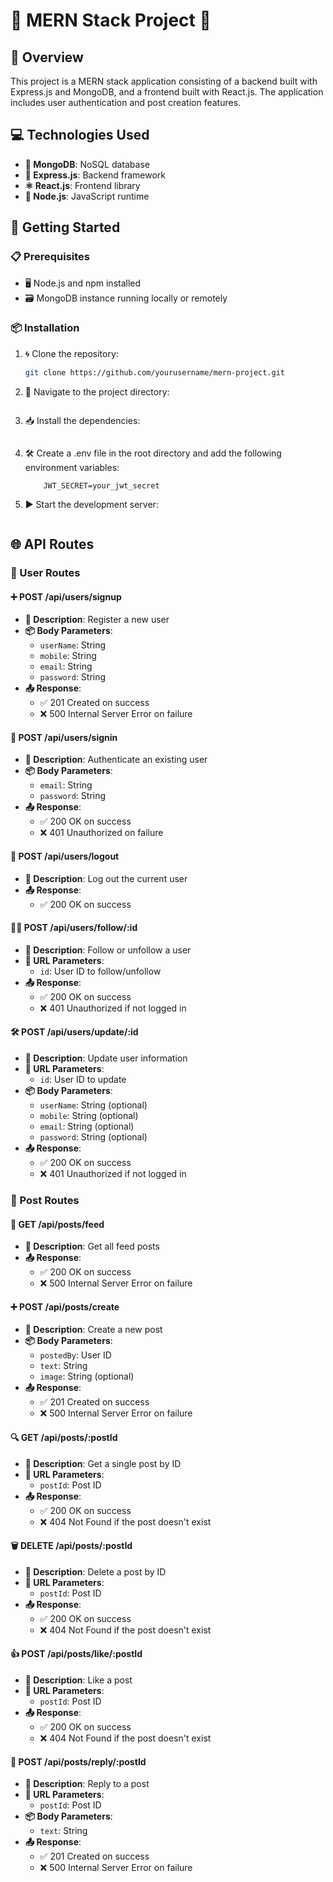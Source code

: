 <!-- ## User
1. signup - post
2. signin - post
3. follow - put
4. update/change Password - put
5. logout - post
6. get Profile - get

## Post
1. create Post - post
2. like a post - post
3. reply - post
4. delete a post - delete
5. get a post - get
6. timeline - get -->

# 🌟 MERN Stack Project 🌟

## 📖 Overview

This project is a MERN stack application consisting of a backend built with Express.js and MongoDB, and a frontend built with React.js. The application includes user authentication and post creation features.

## 💻 Technologies Used

- **🍃 MongoDB**: NoSQL database
- **🚀 Express.js**: Backend framework
- **⚛️ React.js**: Frontend library
- **🔋 Node.js**: JavaScript runtime

## 🚀 Getting Started

### 📋 Prerequisites

- 🖥️ Node.js and npm installed
- 🗃️ MongoDB instance running locally or remotely

### 📦 Installation

1. 🌀 Clone the repository:
   ```bash
   git clone https://github.com/yourusername/mern-project.git

2. 📂 Navigate to the project directory:
    ```cd mern-project

3. 📥 Install the dependencies:
    ```npm install

4. 🛠️ Create a .env file in the root directory and add the following environment variables:
    ```MONGODB_URI=mongodb://localhost:27017/yourdbname
        JWT_SECRET=your_jwt_secret

5. ▶️ Start the development server:
    ```npm run dev

## 🌐 API Routes

### 👤 User Routes

#### ➕ POST /api/users/signup
- **📝 Description**: Register a new user
- **📦 Body Parameters**:
  - `userName`: String
  - `mobile`: String
  - `email`: String
  - `password`: String
- **📤 Response**:
  - ✅ 201 Created on success
  - ❌ 500 Internal Server Error on failure

#### 🔑 POST /api/users/signin
- **📝 Description**: Authenticate an existing user
- **📦 Body Parameters**:
  - `email`: String
  - `password`: String
- **📤 Response**:
  - ✅ 200 OK on success
  - ❌ 401 Unauthorized on failure

#### 🚪 POST /api/users/logout
- **📝 Description**: Log out the current user
- **📤 Response**:
  - ✅ 200 OK on success

#### 👥➕ POST /api/users/follow/:id
- **📝 Description**: Follow or unfollow a user
- **🔗 URL Parameters**:
  - `id`: User ID to follow/unfollow
- **📤 Response**:
  - ✅ 200 OK on success
  - ❌ 401 Unauthorized if not logged in

#### 🛠️ POST /api/users/update/:id
- **📝 Description**: Update user information
- **🔗 URL Parameters**:
  - `id`: User ID to update
- **📦 Body Parameters**:
  - `userName`: String (optional)
  - `mobile`: String (optional)
  - `email`: String (optional)
  - `password`: String (optional)
- **📤 Response**:
  - ✅ 200 OK on success
  - ❌ 401 Unauthorized if not logged in

### 📝 Post Routes

#### 📜 GET /api/posts/feed
- **📝 Description**: Get all feed posts
- **📤 Response**:
  - ✅ 200 OK on success
  - ❌ 500 Internal Server Error on failure

#### ➕ POST /api/posts/create
- **📝 Description**: Create a new post
- **📦 Body Parameters**:
  - `postedBy`: User ID
  - `text`: String
  - `image`: String (optional)
- **📤 Response**:
  - ✅ 201 Created on success
  - ❌ 500 Internal Server Error on failure

#### 🔍 GET /api/posts/:postId
- **📝 Description**: Get a single post by ID
- **🔗 URL Parameters**:
  - `postId`: Post ID
- **📤 Response**:
  - ✅ 200 OK on success
  - ❌ 404 Not Found if the post doesn't exist

#### 🗑️ DELETE /api/posts/:postId
- **📝 Description**: Delete a post by ID
- **🔗 URL Parameters**:
  - `postId`: Post ID
- **📤 Response**:
  - ✅ 200 OK on success
  - ❌ 404 Not Found if the post doesn't exist

#### 👍 POST /api/posts/like/:postId
- **📝 Description**: Like a post
- **🔗 URL Parameters**:
  - `postId`: Post ID
- **📤 Response**:
  - ✅ 200 OK on success
  - ❌ 404 Not Found if the post doesn't exist

#### 💬 POST /api/posts/reply/:postId
- **📝 Description**: Reply to a post
- **🔗 URL Parameters**:
  - `postId`: Post ID
- **📦 Body Parameters**:
  - `text`: String
- **📤 Response**:
  - ✅ 201 Created on success
  - ❌ 500 Internal Server Error on failure
